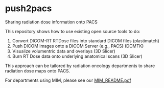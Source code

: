 # push2pacs
Sharing radiation dose information onto PACS

This repository shows how to use existing open source tools to do:

1. Convert DICOM-RT RTDose files into standard DICOM files (plastimatch)
2. Push DICOM images onto a DICOM Server (e.g., PACS) (DCMTK)
3. Visualize volumentric data and overlays (3D Slicer)
4. Burn RT Dose data onto underlying anatomical scans (3D Slicer)

This approach can be tailored by radiation oncology departments to share radiation dose maps onto PACS. 

For departments using MIM, please see our [MIM_README.pdf](https://github.com/rsavjanimdphd/push2pacs/blob/main/MIM_README.pdf) 
